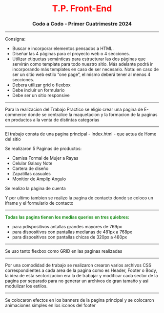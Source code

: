 <h1 style="color:red; text-align:center"> T.P. Front-End</h1>
<h3 style="text-align:center">Codo a Codo - Primer Cuatrimestre 2024</h3>

---

<p>Consigna:</p>

- Buscar e incorporar elementos pensados a HTML.
- Diseñar las 4 páginas para el proyecto web o 4 secciones.
- Utilizar etiquetas semánticas para estructurar las dos páginas que servirán como template para todo nuestro sitio. Más adelante podrá ir incorporando más templates en caso de ser necesario.
  Nota: en caso de ser un sitio web estilo “one page”, el mismo deberá tener al menos 4 secciones.
- Debera utilizar grid o flexbox
- Debe incluir un formulario
- Debe ser un sitio responsive

---

<p>Para la realizacion del Trabajo Practico se eligio crear una pagina de E-commerce donde se centralice la maquetacion y la formacion de la paginas en productos a la venta de distintas categorias</p>

---

<p>El trabajo consta de una pagina principal - Index.html - que actua de Home del sitio</p>

<p>Se realizaron 5 Paginas de productos:</p>

- Camisa Formal de Mujer a Rayas
- Celular Galaxy Note
- Cartera de diseño
- Zapatillas casuales
- Monitior de Amplip Angulo

<p>Se realizo la página de cuenta</p>

<p>Y por ultimo tambien se realizo la pagina de contacto donde se coloco un iframe y el formulario de contacto</p>

---

<p style="font-weight:600; color:green">Todas las pagina tienen los medias queries en tres quiebres:</p>

- para pdispositivos antallas grandes mayores de 769px
- para dispositivos con pantallas medianas de 481px a 768px
- para dispositivos con pantallas chicas de 320px a 480px

---

<p>Se uso tanto flexbox como GRID en las paginas realizadas</p>

---

<p>Por una comodidad de trabajo se realizaron crearon varios archivos CSS correspondientes a cada area de la pagina como es Header, Footer o Body, la idea de esta sectorizacion era la de trabajar y modificar cada sector de la pagina por separado para no generar un archivos de gran tamaño y asi modulizar los estilos.</p>

---

<p>Se colocaron efectos en los banners de la pagina principal y se colocaron animaciones simples en los iconos del footer</p>
